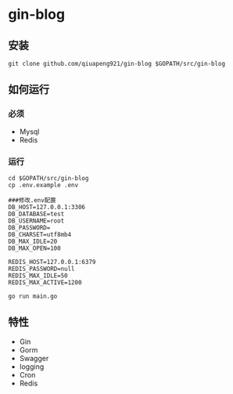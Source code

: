 # gin-blog

## 安装
```
git clone github.com/qiuapeng921/gin-blog $GOPATH/src/gin-blog
```

## 如何运行

### 必须

- Mysql
- Redis


### 运行
```
cd $GOPATH/src/gin-blog
cp .env.example .env

###修改.env配置
DB_HOST=127.0.0.1:3306
DB_DATABASE=test
DB_USERNAME=root
DB_PASSWORD=
DB_CHARSET=utf8mb4
DB_MAX_IDLE=20
DB_MAX_OPEN=100

REDIS_HOST=127.0.0.1:6379
REDIS_PASSWORD=null
REDIS_MAX_IDLE=50
REDIS_MAX_ACTIVE=1200

go run main.go 
```

## 特性
- Gin
- Gorm
- Swagger
- logging
- Cron
- Redis
